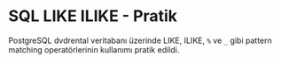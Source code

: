 # SQL LIKE ILIKE - Pratik


PostgreSQL dvdrental veritabanı üzerinde LIKE, ILIKE, `%` ve `_` gibi pattern matching operatörlerinin kullanımı pratik edildi.
